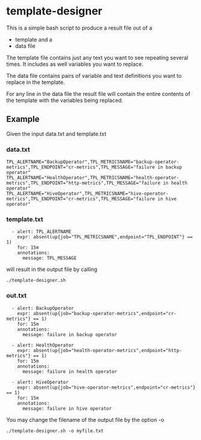 # template-designer

This is a simple bash script to produce a result file out of a
* template and a
* data file

The template file contains just any text you want to see repeating several times. It includes as well variables you want to replace. 

The data file contains pairs of variable and text definitions you want to replace in the template.

For any line in the data file the result file will contain the entire contents of the template with the variables being replaced.

## Example

Given the input data.txt and template.txt

### data.txt

```
TPL_ALERTNAME="BackupOperator",TPL_METRICSNAME="backup-operator-metrics",TPL_ENDPOINT="cr-metrics",TPL_MESSAGE="failure in backup operator"
TPL_ALERTNAME="HealthOperator",TPL_METRICSNAME="health-operator-metrics",TPL_ENDPOINT="http-metrics",TPL_MESSAGE="failure in health operator"
TPL_ALERTNAME="HiveOperator",TPL_METRICSNAME="hive-operator-metrics",TPL_ENDPOINT="cr-metrics",TPL_MESSAGE="failure in hive operator"
```

### template.txt

```
  - alert: TPL_ALERTNAME
    expr: absent(up{job="TPL_METRICSNAME",endpoint="TPL_ENDPOINT"} == 1)
    for: 15m
    annotations:
      message: TPL_MESSAGE

```

will result in the output file by calling

`./template-designer.sh`

### out.txt

```
  - alert: BackupOperator
    expr: absent(up{job="backup-operator-metrics",endpoint="cr-metrics"} == 1)
    for: 15m
    annotations:
      message: failure in backup operator

  - alert: HealthOperator
    expr: absent(up{job="health-operator-metrics",endpoint="http-metrics"} == 1)
    for: 15m
    annotations:
      message: failure in health operator

  - alert: HiveOperator
    expr: absent(up{job="hive-operator-metrics",endpoint="cr-metrics"} == 1)
    for: 15m
    annotations:
      message: failure in hive operator

```

You may change the filename of the output file by the option -o

`./template-designer.sh -o myfile.txt`
